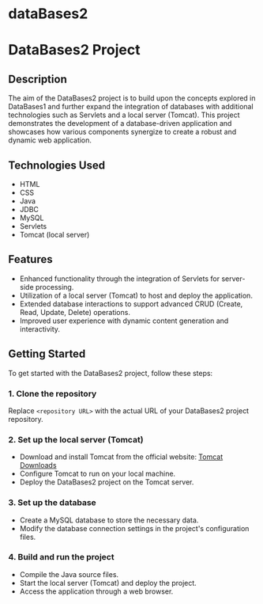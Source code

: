 
# dataBases2
# DataBases2 Project

## Description
The aim of the DataBases2 project is to build upon the concepts explored in DataBases1 and further expand the integration of databases with additional technologies such as Servlets and a local server (Tomcat). This project demonstrates the development of a database-driven application and showcases how various components synergize to create a robust and dynamic web application.

## Technologies Used
- HTML
- CSS
- Java
- JDBC
- MySQL
- Servlets
- Tomcat (local server)

## Features
- Enhanced functionality through the integration of Servlets for server-side processing.
- Utilization of a local server (Tomcat) to host and deploy the application.
- Extended database interactions to support advanced CRUD (Create, Read, Update, Delete) operations.
- Improved user experience with dynamic content generation and interactivity.

## Getting Started
To get started with the DataBases2 project, follow these steps:

### 1. Clone the repository

Replace `<repository URL>` with the actual URL of your DataBases2 project repository.

### 2. Set up the local server (Tomcat)
- Download and install Tomcat from the official website: [Tomcat Downloads](https://tomcat.apache.org/download.cgi)
- Configure Tomcat to run on your local machine.
- Deploy the DataBases2 project on the Tomcat server.

### 3. Set up the database
- Create a MySQL database to store the necessary data.
- Modify the database connection settings in the project's configuration files.

### 4. Build and run the project
- Compile the Java source files.
- Start the local server (Tomcat) and deploy the project.
- Access the application through a web browser.








